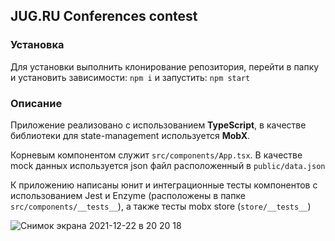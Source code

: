 
## JUG.RU Conferences contest

### Установка

Для установки выполнить клонирование репозитория, перейти в папку и установить зависимости: `npm i` и запустить: `npm start`

### Описание

Приложение реализовано с использованием __TypeScript__, в качестве библиотеки для state-management используется __MobX__. 

Корневым компонентом служит `src/components/App.tsx`. В качестве mock данных используется json файл  расположенный в `public/data.json`

К приложению написаны юнит и интеграционные тесты компонентов с использованием Jest и Enzyme (расположены в папке `src/components/__tests__`), а также тесты mobx store (`store/__tests__`) 


![Снимок экрана 2021-12-22 в 20 20 18](https://user-images.githubusercontent.com/10547797/147132181-97c98fc3-b237-41cb-b7cf-2829e4cca6f9.png)
